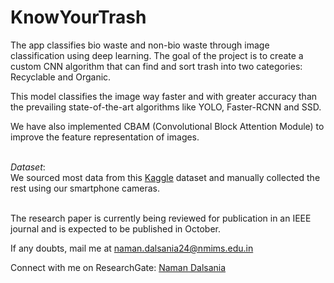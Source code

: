 # KnowYourTrash

The app classifies bio waste and non-bio waste through image classification using deep learning. The goal of the project is to create a custom CNN algorithm that can find and sort trash into two categories: Recyclable and Organic.

This model classifies the image way faster and with greater accuracy than the prevailing state-of-the-art algorithms like YOLO, Faster-RCNN and SSD.

We have also implemented CBAM (Convolutional Block Attention Module) to improve the feature representation of images.

&nbsp;<br>
<em>Dataset</em>:&nbsp;<br>
We sourced most data from this [Kaggle](https://www.kaggle.com/datasets/techsash/waste-classification-data) dataset and manually collected the rest using our smartphone cameras.

&nbsp;<br>
The research paper is currently being reviewed for publication in an IEEE journal and is expected to be published in October.

If any doubts, mail me at naman.dalsania24@nmims.edu.in

Connect with me on ResearchGate: [Naman Dalsania](https://www.researchgate.net/profile/Naman-Dalsania)

